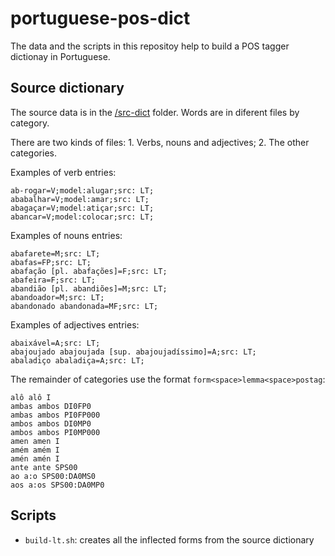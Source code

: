 # portuguese-pos-dict

The data and the scripts in this repositoy help to build a POS tagger dictionay in Portuguese. 

## Source dictionary 

The source data is in the [/src-dict](https://github.com/languagetool-org/portuguese-pos-dict/tree/main/src-dict) folder. Words are in diferent files by category. 

There are two kinds of files: 1. Verbs, nouns and adjectives; 2. The other categories. 

Examples of verb entries:
```
ab-rogar=V;model:alugar;src: LT;
ababalhar=V;model:amar;src: LT;
abagaçar=V;model:atiçar;src: LT;
abancar=V;model:colocar;src: LT;
```

Examples of nouns entries:
```
abafarete=M;src: LT;
abafas=FP;src: LT;
abafação [pl. abafações]=F;src: LT;
abafeira=F;src: LT;
abandião [pl. abandiões]=M;src: LT;
abandoador=M;src: LT;
abandonado abandonada=MF;src: LT;
```

Examples of adjectives entries:
```
abaixável=A;src: LT;
abajoujado abajoujada [sup. abajoujadíssimo]=A;src: LT;
abaladiço abaladiça=A;src: LT;
```

The remainder of categories use the format `form<space>lemma<space>postag`:
```
alô alô I
ambas ambos DI0FP0
ambas ambos PI0FP000
ambos ambos DI0MP0
ambos ambos PI0MP000
amen amen I
amém amém I
amén amén I
ante ante SPS00
ao a:o SPS00:DA0MS0
aos a:os SPS00:DA0MP0
```

## Scripts 

* `build-lt.sh`: creates all the inflected forms from the source dictionary

